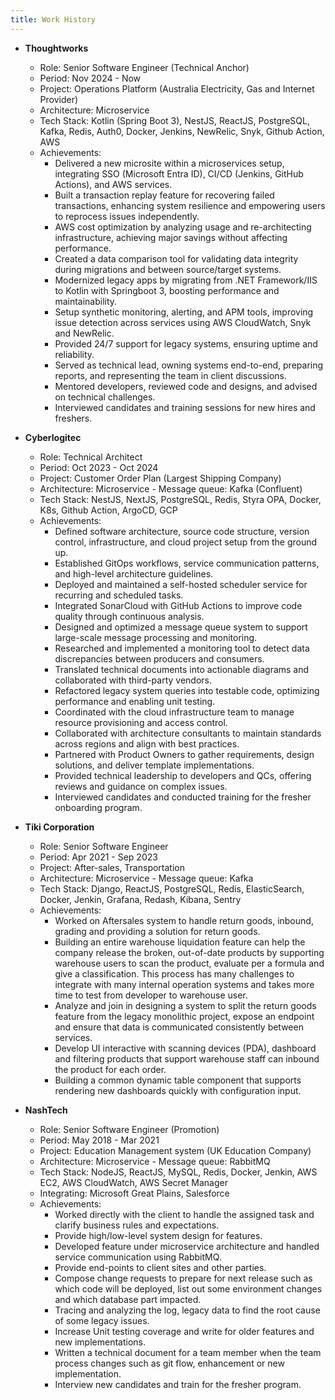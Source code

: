 ```yaml
---
title: Work History
---
```


- **Thoughtworks**

  - Role: Senior Software Engineer (Technical Anchor)
  - Period: Nov 2024 - Now
  - Project: Operations Platform (Australia Electricity, Gas and Internet Provider)
  - Architecture: Microservice
  - Tech Stack: Kotlin (Spring Boot 3), NestJS, ReactJS, PostgreSQL, Kafka, Redis, Auth0, Docker, Jenkins, NewRelic, Snyk, Github Action, AWS
  - Achievements:
    - Delivered a new microsite within a microservices setup, integrating SSO (Microsoft Entra ID), CI/CD (Jenkins, GitHub Actions), and AWS services.
    - Built a transaction replay feature for recovering failed transactions, enhancing system resilience and empowering users to reprocess issues independently.
    - AWS cost optimization by analyzing usage and re-architecting infrastructure, achieving major savings without affecting performance.
    - Created a data comparison tool for validating data integrity during migrations and between source/target systems.
    - Modernized legacy apps by migrating from .NET Framework/IIS to Kotlin with Springboot 3, boosting performance and maintainability.
    - Setup synthetic monitoring, alerting, and APM tools, improving issue detection across services using AWS CloudWatch, Snyk and NewRelic.
    - Provided 24/7 support for legacy systems, ensuring uptime and reliability.
    - Served as technical lead, owning systems end-to-end, preparing reports, and representing the team in client discussions.
    - Mentored developers, reviewed code and designs, and advised on technical challenges.
    - Interviewed candidates and training sessions for new hires and freshers.

- **Cyberlogitec**

  - Role: Technical Architect
  - Period: Oct 2023 - Oct 2024
  - Project: Customer Order Plan (Largest Shipping Company)
  - Architecture: Microservice - Message queue: Kafka (Confluent)
  - Tech Stack: NestJS, NextJS, PostgreSQL, Redis, Styra OPA, Docker, K8s, Github Action, ArgoCD, GCP
  - Achievements:
    - Defined software architecture, source code structure, version control, infrastructure, and cloud project setup from the ground up.
    - Established GitOps workflows, service communication patterns, and high-level architecture guidelines.
    - Deployed and maintained a self-hosted scheduler service for recurring and scheduled tasks.
    - Integrated SonarCloud with GitHub Actions to improve code quality through continuous analysis.
    - Designed and optimized a message queue system to support large-scale message processing and monitoring.
    - Researched and implemented a monitoring tool to detect data discrepancies between producers and consumers.
    - Translated technical documents into actionable diagrams and collaborated with third-party vendors.
    - Refactored legacy system queries into testable code, optimizing performance and enabling unit testing.
    - Coordinated with the cloud infrastructure team to manage resource provisioning and access control.
    - Collaborated with architecture consultants to maintain standards across regions and align with best practices.
    - Partnered with Product Owners to gather requirements, design solutions, and deliver template implementations.
    - Provided technical leadership to developers and QCs, offering reviews and guidance on complex issues.
    - Interviewed candidates and conducted training for the fresher onboarding program.

- **Tiki Corporation**

  - Role: Senior Software Engineer
  - Period: Apr 2021 - Sep 2023
  - Project: After-sales, Transportation
  - Architecture: Microservice - Message queue: Kafka
  - Tech Stack: Django, ReactJS, PostgreSQL, Redis, ElasticSearch, Docker, Jenkin, Grafana, Redash, Kibana, Sentry
  - Achievements:
    - Worked on Aftersales system to handle return goods, inbound, grading and providing a solution for return goods.
    - Building an entire warehouse liquidation feature can help the company release the broken, out-of-date products by supporting warehouse users to scan the product, evaluate per a formula and give a classification. This process has many challenges to integrate with many internal operation systems and takes more time to test from developer to warehouse user.
    - Analyze and join in designing a system to split the return goods feature from the legacy monolithic project, expose an endpoint and ensure that data is communicated consistently between services.
    - Develop UI interactive with scanning devices (PDA), dashboard and filtering products that support warehouse staff can inbound the product for each order.
    - Building a common dynamic table component that supports rendering new dashboards quickly with configuration input.

- **NashTech**

  - Role: Senior Software Engineer (Promotion)
  - Period: May 2018 - Mar 2021
  - Project: Education Management system (UK Education Company)
  - Architecture: Microservice - Message queue: RabbitMQ
  - Tech Stack: NodeJS, ReactJS, MySQL, Redis, Docker, Jenkin, AWS EC2, AWS CloudWatch, AWS Secret Manager
  - Integrating: Microsoft Great Plains, Salesforce
  - Achievements:
    - Worked directly with the client to handle the assigned task and clarify business rules and expectations.
    - Provide high/low-level system design for features.
    - Developed feature under microservice architecture and handled service communication using RabbitMQ.
    - Provide end-points to client sites and other parties.
    - Compose change requests to prepare for next release such as which code will be deployed, list out some environment changes and which database part impacted.
    - Tracing and analyzing the log, legacy data to find the root cause of some legacy issues.
    - Increase Unit testing coverage and write for older features and new implementations.
    - Written a technical document for a team member when the team process changes such as git flow, enhancement or new implementation.
    - Interview new candidates and train for the fresher program.

